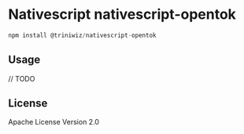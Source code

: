 # Nativescript nativescript-opentok

```javascript
npm install @triniwiz/nativescript-opentok
```

## Usage

// TODO

## License

Apache License Version 2.0
